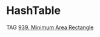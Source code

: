 # HashTable

TAG
[939. Minimum Area Rectangle](https://leetcode.com/problems/minimum-area-rectangle/)

